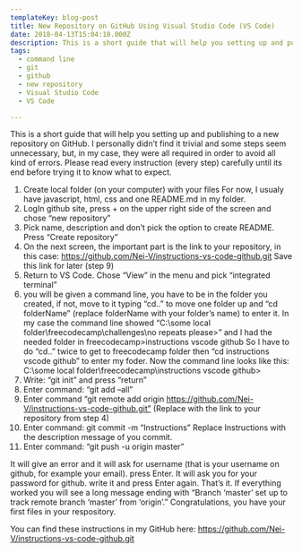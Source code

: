 ```yaml
---
templateKey: blog-post
title: New Repository on GitHub Using Visual Studio Code (VS Code)
date: 2018-04-13T15:04:10.000Z
description: This is a short guide that will help you setting up and publishing to a new repository on GitHub.
tags:
  - command line
  - git
  - github
  - new repository
  - Visual Studio Code
  - VS Code

---
```



This is a short guide that will help you setting up and publishing to a new repository on GitHub.
I personally didn’t find it trivial and some steps seem unnecessary, but, in my case, they were all required in order to avoid all kind of errors.
Please read every instruction (every step) carefully until its end before trying it to know what to expect.

1. Create local folder (on your computer) with your files
For now, I usualy have javascript, html, css and one README.md in my folder.
2. LogIn github site, press + on the upper right side of the screen and chose “new repository”
3. Pick name, description and don’t pick the option to create README. Press “Create repository”
4. On the next screen, the important part is the link to your repository, in this case:
https://github.com/Nei-V/instructions-vs-code-github.git
Save this link for later (step 9)
5. Return to VS Code. Chose “View” in the menu and pick “integrated terminal”
6. you will be given a command line, you have to be in the folder you created, if not, move to it typing “cd..” to move one folder up and “cd folderName” (replace folderName with your folder’s name) to enter it.
In my case the command line showed
“C:\some local folder\freecodecamp\challenges\no repeats please>”
and I had the needed folder in freecodecamp>instructions vscode github
So I have to do “cd..” twice to get to freecodecamp folder then “cd instructions vscode github” to enter my foder. Now the command line looks like this:
C:\some local folder\freecodecamp\instructions vscode github>
7. Write: “git init” and press “return”
8. Enter command: “git add –all”
9. Enter command “git remote add origin https://github.com/Nei-V/instructions-vs-code-github.git”
(Replace with the link to your repository from step 4)
10. Enter command:
git commit -m “Instructions”
Replace Instructions with the description message of you commit.
11. Enter command: “git push -u origin master”

It will give an error and it will ask for username (that is your username on github, for example your email). press Enter. It will ask you for your password for github. write it and press Enter again.
That’s it. If everything worked you will see a long message ending with “Branch ‘master’ set up to track remote branch ‘master’ from ‘origin’.”
Congratulations, you have your first files in your respository.

You can find these instructions in my GitHub here:
https://github.com/Nei-V/instructions-vs-code-github.git

